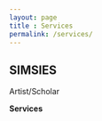 ```yaml
---
layout: page
title : Services
permalink: /services/
---
```


<h2>SIMSIES</h2>
<p>Artist/Scholar</p>
<div class="manual-post">
  <div class="manual manual-title">
  <strong>Services</strong>
  </div>
<p>  <div class="manual-content">
